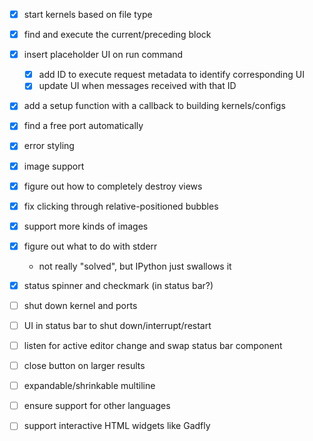 - [x] start kernels based on file type
- [x] find and execute the current/preceding block
- [x] insert placeholder UI on run command
    - [x] add ID to execute request metadata to identify corresponding UI
    - [x] update UI when messages received with that ID
- [x] add a setup function with a callback to building kernels/configs
- [x] find a free port automatically
- [x] error styling
- [x] image support
- [x] figure out how to completely destroy views
- [x] fix clicking through relative-positioned bubbles
- [x] support more kinds of images
- [x] figure out what to do with stderr
    - not really "solved", but IPython just swallows it
- [x] status spinner and checkmark (in status bar?)


- [ ] shut down kernel and ports
- [ ] UI in status bar to shut down/interrupt/restart

- [ ] listen for active editor change and swap status bar component

- [ ] close button on larger results
- [ ] expandable/shrinkable multiline

- [ ] ensure support for other languages
- [ ] support interactive HTML widgets like Gadfly
